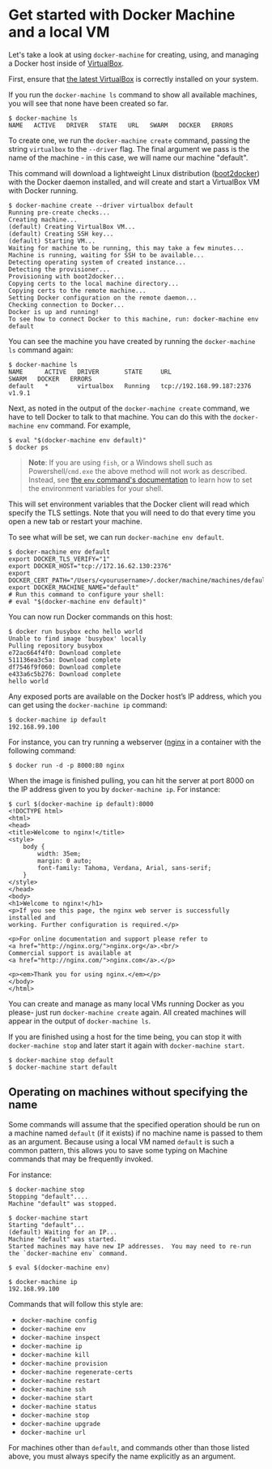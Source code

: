 <!--[metadata]>
+++
title = "Get started with Docker Machine and a local VM"
description = "Get started with Docker Machine and a local VM"
keywords = ["docker, machine, virtualbox, local"]
[menu.main]
parent="smn_workw_machine"
weight=1
+++
<![end-metadata]-->

# Get started with Docker Machine and a local VM

Let's take a look at using `docker-machine` for creating, using, and managing a
Docker host inside of [VirtualBox](https://www.virtualbox.org/).

First, ensure that [the latest
VirtualBox](https://www.virtualbox.org/wiki/Downloads) is correctly installed
on your system.

If you run the `docker-machine ls` command to show all available machines, you
will see that none have been created so far.

    $ docker-machine ls
    NAME   ACTIVE   DRIVER   STATE   URL   SWARM   DOCKER   ERRORS

To create one, we run the `docker-machine create` command, passing the string
`virtualbox` to the `--driver` flag. The final argument we pass is the name of
the machine - in this case, we will name our machine "default".

This command will download a lightweight Linux distribution
([boot2docker](https://github.com/boot2docker/boot2docker)) with the Docker
daemon installed, and will create and start a VirtualBox VM with Docker
running.

    $ docker-machine create --driver virtualbox default
    Running pre-create checks...
    Creating machine...
    (default) Creating VirtualBox VM...
    (default) Creating SSH key...
    (default) Starting VM...
    Waiting for machine to be running, this may take a few minutes...
    Machine is running, waiting for SSH to be available...
    Detecting operating system of created instance...
    Detecting the provisioner...
    Provisioning with boot2docker...
    Copying certs to the local machine directory...
    Copying certs to the remote machine...
    Setting Docker configuration on the remote daemon...
    Checking connection to Docker...
    Docker is up and running!
    To see how to connect Docker to this machine, run: docker-machine env default

You can see the machine you have created by running the `docker-machine ls`
command again:

    $ docker-machine ls
    NAME      ACTIVE   DRIVER       STATE     URL                         SWARM   DOCKER   ERRORS
    default   *        virtualbox   Running   tcp://192.168.99.187:2376           v1.9.1

Next, as noted in the output of the `docker-machine create` command, we have to
tell Docker to talk to that machine. You can do this with the `docker-machine
env` command. For example,

    $ eval "$(docker-machine env default)"
    $ docker ps

> **Note**: If you are using `fish`, or a Windows shell such as
> Powershell/`cmd.exe` the above method will not work as described. Instead,
> see [the `env` command's documentation](reference/env.md)
> to learn how to set the environment variables for your shell.

This will set environment variables that the Docker client will read which
specify the TLS settings. Note that you will need to do that every time you
open a new tab or restart your machine.

To see what will be set, we can run `docker-machine env default`.

    $ docker-machine env default
    export DOCKER_TLS_VERIFY="1"
    export DOCKER_HOST="tcp://172.16.62.130:2376"
    export DOCKER_CERT_PATH="/Users/<yourusername>/.docker/machine/machines/default"
    export DOCKER_MACHINE_NAME="default"
    # Run this command to configure your shell:
    # eval "$(docker-machine env default)"

You can now run Docker commands on this host:

    $ docker run busybox echo hello world
    Unable to find image 'busybox' locally
    Pulling repository busybox
    e72ac664f4f0: Download complete
    511136ea3c5a: Download complete
    df7546f9f060: Download complete
    e433a6c5b276: Download complete
    hello world

Any exposed ports are available on the Docker host’s IP address, which you can
get using the `docker-machine ip` command:

    $ docker-machine ip default
    192.168.99.100

For instance, you can try running a webserver ([nginx](https://www.nginx.com/)
in a container with the following command:

    $ docker run -d -p 8000:80 nginx

When the image is finished pulling, you can hit the server at port 8000 on the
IP address given to you by `docker-machine ip`. For instance:

    $ curl $(docker-machine ip default):8000
    <!DOCTYPE html>
    <html>
    <head>
    <title>Welcome to nginx!</title>
    <style>
        body {
            width: 35em;
            margin: 0 auto;
            font-family: Tahoma, Verdana, Arial, sans-serif;
        }
    </style>
    </head>
    <body>
    <h1>Welcome to nginx!</h1>
    <p>If you see this page, the nginx web server is successfully installed and
    working. Further configuration is required.</p>

    <p>For online documentation and support please refer to
    <a href="http://nginx.org/">nginx.org</a>.<br/>
    Commercial support is available at
    <a href="http://nginx.com/">nginx.com</a>.</p>

    <p><em>Thank you for using nginx.</em></p>
    </body>
    </html>

You can create and manage as many local VMs running Docker as you please- just
run `docker-machine create` again. All created machines will appear in the
output of `docker-machine ls`.

If you are finished using a host for the time being, you can stop it with
`docker-machine stop` and later start it again with `docker-machine start`.

    $ docker-machine stop default
    $ docker-machine start default

## Operating on machines without specifying the name

Some commands will assume that the specified operation should be run on a
machine named `default` (if it exists) if no machine name is passed to them as
an argument.  Because using a local VM named `default` is such a common pattern,
this allows you to save some typing on Machine commands that may be frequently
invoked.

For instance:

    $ docker-machine stop
    Stopping "default"....
    Machine "default" was stopped.

    $ docker-machine start
    Starting "default"...
    (default) Waiting for an IP...
    Machine "default" was started.
    Started machines may have new IP addresses.  You may need to re-run the `docker-machine env` command.

    $ eval $(docker-machine env)

    $ docker-machine ip
    192.168.99.100

Commands that will follow this style are:

- `docker-machine config`
- `docker-machine env`
- `docker-machine inspect`
- `docker-machine ip`
- `docker-machine kill`
- `docker-machine provision`
- `docker-machine regenerate-certs`
- `docker-machine restart`
- `docker-machine ssh`
- `docker-machine start`
- `docker-machine status`
- `docker-machine stop`
- `docker-machine upgrade`
- `docker-machine url`

For machines other than `default`, and commands other than those listed above,
you must always specify the name explicitly as an argument.
